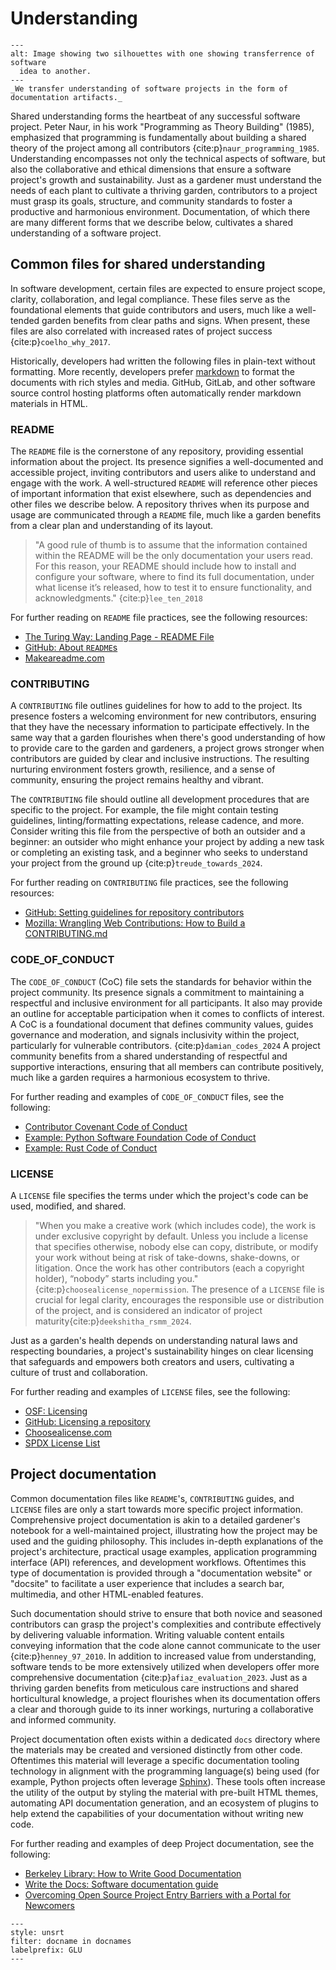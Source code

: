 # Understanding

```{figure} ../assets/garden-lattice-understanding-transfer.png
---
alt: Image showing two silhouettes with one showing transferrence of software
  idea to another.
---
_We transfer understanding of software projects in the form of documentation artifacts._
```

Shared understanding forms the heartbeat of any successful software project.
Peter Naur, in his work "Programming as Theory Building" (1985), emphasized that programming is fundamentally about building a shared theory of the project among all contributors {cite:p}`naur_programming_1985`.
Understanding encompasses not only the technical aspects of software, but also the collaborative and ethical dimensions that ensure a software project's growth and sustainability.
Just as a gardener must understand the needs of each plant to cultivate a thriving garden, contributors to a project must grasp its goals, structure, and community standards to foster a productive and harmonious environment.
Documentation, of which there are many different forms that we describe below, cultivates a shared understanding of a software project.

## Common files for shared understanding

In software development, certain files are expected to ensure project scope, clarity, collaboration, and legal compliance.
These files serve as the foundational elements that guide contributors and users, much like a well-tended garden benefits from clear paths and signs.
When present, these files are also correlated with increased rates of project success {cite:p}`coelho_why_2017`.

Historically, developers had written the following files in plain-text without formatting.
More recently, developers prefer [markdown](https://en.wikipedia.org/wiki/Markdown) to format the documents with rich styles and media.
GitHub, GitLab, and other software source control hosting platforms often automatically render markdown materials in HTML.

### README

The `README` file is the cornerstone of any repository, providing essential information about the project.
Its presence signifies a well-documented and accessible project, inviting contributors and users alike to understand and engage with the work.
A well-structured `README` will reference other pieces of important information that exist elsewhere, such as dependencies and other files we describe below.
A repository thrives when its purpose and usage are communicated through a `README` file, much like a garden benefits from a clear plan and understanding of its layout.

> "A good rule of thumb is to assume that the information contained within the README will be the only documentation your users read.
> For this reason, your README should include how to install and configure your software, where to find its full documentation, under what license it’s released, how to test it to ensure functionality, and acknowledgments." {cite:p}`lee_ten_2018`

For further reading on `README` file practices, see the following resources:

- [The Turing Way: Landing Page - README File](https://book.the-turing-way.org/project-design/pd-design-overview/project-repo/project-repo-readme)
- [GitHub: About `README`s](https://docs.github.com/en/repositories/managing-your-repositorys-settings-and-features/customizing-your-repository/about-readmes)
- [Makeareadme.com](https://www.makeareadme.com/)

### CONTRIBUTING

A `CONTRIBUTING` file outlines guidelines for how to add to the project.
Its presence fosters a welcoming environment for new contributors, ensuring that they have the necessary information to participate effectively.
In the same way that a garden flourishes when there's good understanding of how to provide care to the garden and gardeners, a project grows stronger when contributors are guided by clear and inclusive instructions.
The resulting nurturing environment fosters growth, resilience, and a sense of community, ensuring the project remains healthy and vibrant.

The `CONTRIBUTING` file should outline all development procedures that are specific to the project.
For example, the file might contain testing guidelines, linting/formatting expectations, release cadence, and more.
Consider writing this file from the perspective of both an outsider and a beginner: an outsider who might enhance your project by adding a new task or completing an existing task, and a beginner who seeks to understand your project from the ground up {cite:p}`treude_towards_2024`.

For further reading on `CONTRIBUTING` file practices, see the following resources:

- [GitHub: Setting guidelines for repository contributors](https://docs.github.com/en/communities/setting-up-your-project-for-healthy-contributions/setting-guidelines-for-repository-contributors)
- [Mozilla: Wrangling Web Contributions: How to Build a CONTRIBUTING.md](https://mozillascience.github.io/working-open-workshop/contributing/)

### CODE_OF_CONDUCT

The `CODE_OF_CONDUCT` (CoC) file sets the standards for behavior within the project community.
Its presence signals a commitment to maintaining a respectful and inclusive environment for all participants.
It also may provide an outline for acceptable participation when it comes to conflicts of interest.
A CoC is a foundational document that defines community values, guides governance and moderation, and signals inclusivity within the project, particularly for vulnerable contributors. {cite:p}`damian_codes_2024`
A project community benefits from a shared understanding of respectful and supportive interactions, ensuring that all members can contribute positively, much like a garden requires a harmonious ecosystem to thrive.

For further reading and examples of `CODE_OF_CONDUCT` files, see the following:

- [Contributor Covenant Code of Conduct](https://www.contributor-covenant.org/)
- [Example: Python Software Foundation Code of Conduct](https://policies.python.org/python.org/code-of-conduct/)
- [Example: Rust Code of Conduct](https://www.rust-lang.org/policies/code-of-conduct)

### LICENSE

A `LICENSE` file specifies the terms under which the project's code can be used, modified, and shared.

> "When you make a creative work (which includes code), the work is under exclusive copyright by default. Unless you include a license that specifies otherwise, nobody else can copy, distribute, or modify your work without being at risk of take-downs, shake-downs, or litigation. Once the work has other contributors (each a copyright holder), “nobody” starts including you." {cite:p}`choosealicense_nopermission`.
> The presence of a `LICENSE` file is crucial for legal clarity, encourages the responsible use or distribution of the project, and is considered an indicator of project maturity{cite:p}`deekshitha_rsmm_2024`.

Just as a garden's health depends on understanding natural laws and respecting boundaries, a project's sustainability hinges on clear licensing that safeguards and empowers both creators and users, cultivating a culture of trust and collaboration.

For further reading and examples of `LICENSE` files, see the following:

- [OSF: Licensing](https://help.osf.io/article/148-licensing)
- [GitHub: Licensing a repository](https://docs.github.com/en/repositories/managing-your-repositorys-settings-and-features/customizing-your-repository/licensing-a-repository)
- [Choosealicense.com](https://choosealicense.com/)
- [SPDX License List](https://spdx.org/licenses/)

## Project documentation

Common documentation files like `README`'s, `CONTRIBUTING` guides, and `LICENSE` files are only a start towards more specific project information.
Comprehensive project documentation is akin to a detailed gardener's notebook for a well-maintained project, illustrating how the project may be used and the guiding philosophy.
This includes in-depth explanations of the project's architecture, practical usage examples, application programming interface (API) references, and development workflows.
Oftentimes this type of documentation is provided through a "documentation website" or "docsite" to facilitate a user experience that includes a search bar, multimedia, and other HTML-enabled features.

Such documentation should strive to ensure that both novice and seasoned contributors can grasp the project's complexities and contribute effectively by delivering valuable information.
Writing valuable content entails conveying information that the code alone cannot communicate to the user {cite:p}`henney_97_2010`.
In addition to increased value from understanding, software tends to be more extensively utilized when developers offer more comprehensive documentation {cite:p}`afiaz_evaluation_2023`.
Just as a thriving garden benefits from meticulous care instructions and shared horticultural knowledge, a project flourishes when its documentation offers a clear and thorough guide to its inner workings, nurturing a collaborative and informed community.

Project documentation often exists within a dedicated `docs` directory where the materials may be created and versioned distinctly from other code.
Oftentimes this material will leverage a specific documentation tooling technology in alignment with the programming language(s) being used (for example, Python projects often leverage [Sphinx](https://www.sphinx-doc.org/en/master/)).
These tools often increase the utility of the output by styling the material with pre-built HTML themes, automating API documentation generation, and an ecosystem of plugins to help extend the capabilities of your documentation without writing new code.

For further reading and examples of deep Project documentation, see the following:

- [Berkeley Library: How to Write Good Documentation](https://guides.lib.berkeley.edu/how-to-write-good-documentation)
- [Write the Docs: Software documentation guide](https://www.writethedocs.org/guide/)
- [Overcoming Open Source Project Entry Barriers with a Portal for Newcomers](https://dl.acm.org/doi/10.1145/2884781.2884806)

```{bibliography}
---
style: unsrt
filter: docname in docnames
labelprefix: GLU
---
```
